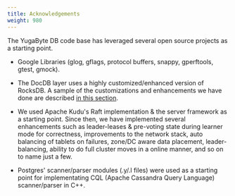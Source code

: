 ```yaml
---
title: Acknowledgements
weight: 980
---
```


The YugaByte DB code base has leveraged several open source projects as a starting point.

* Google Libraries (glog, gflags, protocol buffers, snappy, gperftools, gtest, gmock).

* The DocDB layer uses a highly customized/enhanced version of RocksDB. A sample of the customizations and enhancements we have done are described [in this section](/architecture/concepts/persistence/#introduction).

* We used Apache Kudu's Raft implementation & the server framework as a starting point. Since then, we have implemented several enhancements such as leader-leases & pre-voting state during learner mode for correctness, improvements to the network stack, auto balancing of tablets on failures, zone/DC aware data placement, leader-balancing, ability to do full cluster moves in a online manner, and so on to name just a few.

* Postgres' scanner/parser modules (.y/.l files) were used as a starting point for implementating CQL (Apache Cassandra Query Language) scanner/parser in C++.
